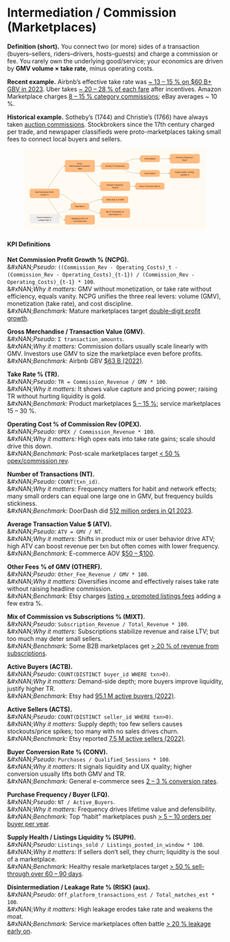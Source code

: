 # Intermediation / Commission (Marketplaces)

**Definition (short).** You connect two (or more) sides of a transaction (buyers–sellers, riders–drivers, hosts–guests) and charge a commission or fee. You rarely own the underlying good/service; your economics are driven by **GMV volume × take rate**, minus operating costs.

**Recent example.** Airbnb’s effective take rate was [\~ 13 – 15 % on $60 B+ GBV in 2023](https://fourweekmba.com/airbnb-take-rate/?utm_source=chatgpt.com). Uber takes [\~ 20 – 28 % of each fare](https://stockanalysis.com/stocks/uber/metrics/?utm_source=chatgpt.com) after incentives. Amazon Marketplace charges [8 – 15 % category commissions](https://productscope.ai/blog/amazon-referral-fee/?utm_source=chatgpt.com); eBay averages \~ 10 %.

**Historical example.** Sotheby’s (1744) and Christie’s (1766) have always taken [auction commissions](https://www.investopedia.com/articles/active-trading/031215/how-real-estate-agent-and-broker-fees-work.asp?utm_source=chatgpt.com). Stockbrokers since the 17th century charged per trade, and newspaper classifieds were proto-marketplaces taking small fees to connect local buyers and sellers.

<figure><img src="../../.gitbook/assets/image (4).png" alt=""><figcaption></figcaption></figure>

#### KPI Definitions

**Net Commission Profit Growth % (NCPG).**\
&#xNAN;_&#x50;seudo:_ `((Commission_Rev - Operating_Costs)_t - (Commission_Rev - Operating_Costs)_{t-1}) / (Commission_Rev - Operating_Costs)_{t-1} * 100`.\
&#xNAN;_&#x57;hy it matters:_ GMV without monetization, or take rate without efficiency, equals vanity. NCPG unifies the three real levers: volume (GMV), monetization (take rate), and cost discipline.\
&#xNAN;_&#x42;enchmark:_ Mature marketplaces target [double-digit profit growth](https://www.sec.gov/Archives/edgar/data/1559720/000155972024000006/abnb-20231231.htm?utm_source=chatgpt.com).

**Gross Merchandise / Transaction Value (GMV).**\
&#xNAN;_&#x50;seudo:_ `Σ transaction_amounts`.\
&#xNAN;_&#x57;hy it matters:_ Commission dollars usually scale linearly with GMV. Investors use GMV to size the marketplace even before profits.\
&#xNAN;_&#x42;enchmark:_ Airbnb GBV [$63 B (2022)](https://www.sec.gov/Archives/edgar/data/1559720/000155972024000006/abnb-20231231.htm?utm_source=chatgpt.com).

**Take Rate % (TR).**\
&#xNAN;_&#x50;seudo:_ `TR = Commission_Revenue / GMV * 100`.\
&#xNAN;_&#x57;hy it matters:_ It shows value capture and pricing power; raising TR without hurting liquidity is gold.\
&#xNAN;_&#x42;enchmark:_ Product marketplaces [5 – 15 %](https://productscope.ai/blog/amazon-referral-fee/?utm_source=chatgpt.com); service marketplaces 15 – 30 %.

**Operating Cost % of Commission Rev (OPEX).**\
&#xNAN;_&#x50;seudo:_ `OPEX / Commission_Revenue * 100`.\
&#xNAN;_&#x57;hy it matters:_ High opex eats into take rate gains; scale should drive this down.\
&#xNAN;_&#x42;enchmark:_ Post-scale marketplaces target [< 50 % opex/commission rev](https://www.sec.gov/Archives/edgar/data/1559720/000155972024000006/abnb-20231231.htm?utm_source=chatgpt.com).

**Number of Transactions (NT).**\
&#xNAN;_&#x50;seudo:_ `COUNT(txn_id)`.\
&#xNAN;_&#x57;hy it matters:_ Frequency matters for habit and network effects; many small orders can equal one large one in GMV, but frequency builds stickiness.\
&#xNAN;_&#x42;enchmark:_ DoorDash did [512 million orders in Q1 2023](https://ir.doordash.com/news/news-details/2023/DoorDash-Releases-First-Quarter-2023-Financial-Results/default.aspx?utm_source=chatgpt.com).

**Average Transaction Value $ (ATV).**\
&#xNAN;_&#x50;seudo:_ `ATV = GMV / NT`.\
&#xNAN;_&#x57;hy it matters:_ Shifts in product mix or user behavior drive ATV; high ATV can boost revenue per txn but often comes with lower frequency.\
&#xNAN;_&#x42;enchmark:_ E-commerce AOV [$50 – $100](https://www.irpcommerce.com/en/us/ecommercemarketdata.aspx?utm_source=chatgpt.com).

**Other Fees % of GMV (OTHERF).**\
&#xNAN;_&#x50;seudo:_ `Other_Fee_Revenue / GMV * 100`.\
&#xNAN;_&#x57;hy it matters:_ Diversifies income and effectively raises take rate without raising headline commission.\
&#xNAN;_&#x42;enchmark:_ Etsy charges [listing + promoted listings fees](https://investors.etsy.com/overview/key-figures/default.aspx?utm_source=chatgpt.com) adding a few extra %.

**Mix of Commission vs Subscriptions % (MIXT).**\
&#xNAN;_&#x50;seudo:_ `Subscription_Revenue / Total_Revenue * 100`.\
&#xNAN;_&#x57;hy it matters:_ Subscriptions stabilize revenue and raise LTV; but too much may deter small sellers.\
&#xNAN;_&#x42;enchmark:_ Some B2B marketplaces get [> 20 % of revenue from subscriptions](https://investors.etsy.com/overview/key-figures/default.aspx?utm_source=chatgpt.com).

**Active Buyers (ACTB).**\
&#xNAN;_&#x50;seudo:_ `COUNT(DISTINCT buyer_id WHERE txn>0)`.\
&#xNAN;_&#x57;hy it matters:_ Demand-side depth; more buyers improve liquidity, justify higher TR.\
&#xNAN;_&#x42;enchmark:_ Etsy had [95.1 M active buyers (2022)](https://app.stocklight.com/stocks/us/nasdaq-etsy/etsy/annual-reports/nasdaq-etsy-2023-10K-23655284.pdf?utm_source=chatgpt.com).

**Active Sellers (ACTS).**\
&#xNAN;_&#x50;seudo:_ `COUNT(DISTINCT seller_id WHERE txn>0)`.\
&#xNAN;_&#x57;hy it matters:_ Supply depth; too few sellers causes stockouts/price spikes; too many with no sales drives churn.\
&#xNAN;_&#x42;enchmark:_ Etsy reported [7.5 M active sellers (2022)](https://app.stocklight.com/stocks/us/nasdaq-etsy/etsy/annual-reports/nasdaq-etsy-2023-10K-23655284.pdf?utm_source=chatgpt.com).

**Buyer Conversion Rate % (CONV).**\
&#xNAN;_&#x50;seudo:_ `Purchases / Qualified_Sessions * 100`.\
&#xNAN;_&#x57;hy it matters:_ It signals liquidity and UX quality; higher conversion usually lifts both GMV and TR.\
&#xNAN;_&#x42;enchmark:_ General e-commerce sees [2 – 3 % conversion rates](https://www.invespcro.com/cro/conversion-rate-by-industry/?utm_source=chatgpt.com).

**Purchase Frequency / Buyer (LFQ).**\
&#xNAN;_&#x50;seudo:_ `NT / Active_Buyers`.\
&#xNAN;_&#x57;hy it matters:_ Frequency drives lifetime value and defensibility.\
&#xNAN;_&#x42;enchmark:_ Top “habit” marketplaces push [> 5 – 10 orders per buyer per year](https://ir.doordash.com/news/news-details/2023/DoorDash-Releases-First-Quarter-2023-Financial-Results/default.aspx?utm_source=chatgpt.com).

**Supply Health / Listings Liquidity % (SUPH).**\
&#xNAN;_&#x50;seudo:_ `Listings_sold / Listings_posted_in_window * 100`.\
&#xNAN;_&#x57;hy it matters:_ If sellers don’t sell, they churn; liquidity is the soul of a marketplace.\
&#xNAN;_&#x42;enchmark:_ Healthy resale marketplaces target [> 50 % sell-through over 60 – 90 days](https://ir.doordash.com/news/news-details/2023/DoorDash-Releases-First-Quarter-2023-Financial-Results/default.aspx?utm_source=chatgpt.com).

**Disintermediation / Leakage Rate % (RISK) (aux).**\
&#xNAN;_&#x50;seudo:_ `Off_platform_transactions_est / Total_matches_est * 100`.\
&#xNAN;_&#x57;hy it matters:_ High leakage erodes take rate and weakens the moat.\
&#xNAN;_&#x42;enchmark:_ Service marketplaces often battle [> 20 % leakage early on](https://investors.etsy.com/overview/key-figures/default.aspx?utm_source=chatgpt.com).
